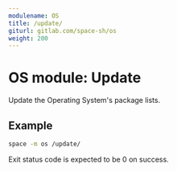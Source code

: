 ```yaml
---
modulename: OS
title: /update/
giturl: gitlab.com/space-sh/os
weight: 200
---
```

# OS module: Update

Update the Operating System's package lists.


## Example

```sh
space -m os /update/
```

Exit status code is expected to be 0 on success.
